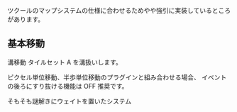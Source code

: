 
ツクールのマップシステムの仕様に合わせるためやや強引に実装しているところがあります。




基本移動
----------
溝移動
    タイルセット A を溝扱いします。


ピクセル単位移動、半歩単位移動のプラグインと組み合わせる場合、
イベントの後ろにすり抜ける機能は OFF 推奨です。

そもそも謎解きにウェイトを置いたシステム



